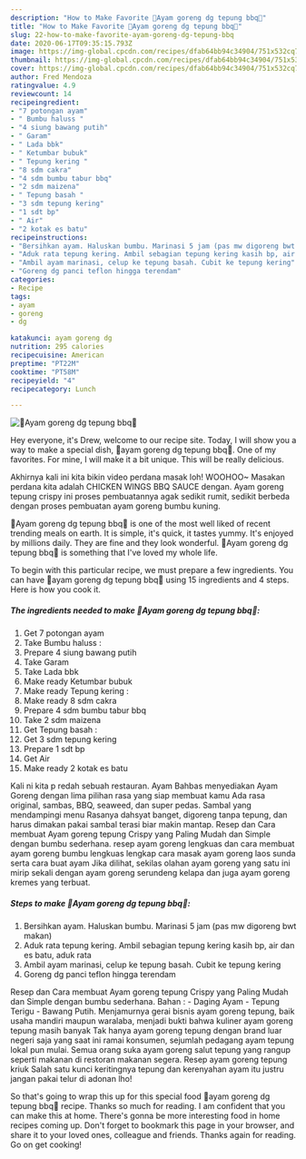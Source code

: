 ```yaml
---
description: "How to Make Favorite 🍗Ayam goreng dg tepung bbq🍄"
title: "How to Make Favorite 🍗Ayam goreng dg tepung bbq🍄"
slug: 22-how-to-make-favorite-ayam-goreng-dg-tepung-bbq
date: 2020-06-17T09:35:15.793Z
image: https://img-global.cpcdn.com/recipes/dfab64bb94c34904/751x532cq70/🍗ayam-goreng-dg-tepung-bbq🍄-foto-resep-utama.jpg
thumbnail: https://img-global.cpcdn.com/recipes/dfab64bb94c34904/751x532cq70/🍗ayam-goreng-dg-tepung-bbq🍄-foto-resep-utama.jpg
cover: https://img-global.cpcdn.com/recipes/dfab64bb94c34904/751x532cq70/🍗ayam-goreng-dg-tepung-bbq🍄-foto-resep-utama.jpg
author: Fred Mendoza
ratingvalue: 4.9
reviewcount: 14
recipeingredient:
- "7 potongan ayam"
- " Bumbu haluss "
- "4 siung bawang putih"
- " Garam"
- " Lada bbk"
- " Ketumbar bubuk"
- " Tepung kering "
- "8 sdm cakra"
- "4 sdm bumbu tabur bbq"
- "2 sdm maizena"
- " Tepung basah "
- "3 sdm tepung kering"
- "1 sdt bp"
- " Air"
- "2 kotak es batu"
recipeinstructions:
- "Bersihkan ayam. Haluskan bumbu. Marinasi 5 jam (pas mw digoreng bwt makan)"
- "Aduk rata tepung kering. Ambil sebagian tepung kering kasih bp, air dan es batu, aduk rata"
- "Ambil ayam marinasi, celup ke tepung basah. Cubit ke tepung kering"
- "Goreng dg panci teflon hingga terendam"
categories:
- Recipe
tags:
- ayam
- goreng
- dg

katakunci: ayam goreng dg 
nutrition: 295 calories
recipecuisine: American
preptime: "PT22M"
cooktime: "PT58M"
recipeyield: "4"
recipecategory: Lunch

---
```



![🍗Ayam goreng dg tepung bbq🍄](https://img-global.cpcdn.com/recipes/dfab64bb94c34904/751x532cq70/🍗ayam-goreng-dg-tepung-bbq🍄-foto-resep-utama.jpg)

Hey everyone, it's Drew, welcome to our recipe site. Today, I will show you a way to make a special dish, 🍗ayam goreng dg tepung bbq🍄. One of my favorites. For mine, I will make it a bit unique. This will be really delicious.

Akhirnya kali ini kita bikin video perdana masak loh! WOOHOO~ Masakan perdana kita adalah CHICKEN WINGS BBQ SAUCE dengan. Ayam goreng tepung crispy ini proses pembuatannya agak sedikit rumit, sedikit berbeda dengan proses pembuatan ayam goreng bumbu kuning.

🍗Ayam goreng dg tepung bbq🍄 is one of the most well liked of recent trending meals on earth. It is simple, it's quick, it tastes yummy. It's enjoyed by millions daily. They are fine and they look wonderful. 🍗Ayam goreng dg tepung bbq🍄 is something that I've loved my whole life.


To begin with this particular recipe, we must prepare a few ingredients. You can have 🍗ayam goreng dg tepung bbq🍄 using 15 ingredients and 4 steps. Here is how you cook it.

<!--inarticleads1-->

##### The ingredients needed to make 🍗Ayam goreng dg tepung bbq🍄:

1. Get 7 potongan ayam
1. Take  Bumbu haluss :
1. Prepare 4 siung bawang putih
1. Take  Garam
1. Take  Lada bbk
1. Make ready  Ketumbar bubuk
1. Make ready  Tepung kering :
1. Make ready 8 sdm cakra
1. Prepare 4 sdm bumbu tabur bbq
1. Take 2 sdm maizena
1. Get  Tepung basah :
1. Get 3 sdm tepung kering
1. Prepare 1 sdt bp
1. Get  Air
1. Make ready 2 kotak es batu


Kali ni kita p redah sebuah restauran. Ayam Bahbas menyediakan Ayam Goreng dengan lima pilihan rasa yang siap membuat kamu Ada rasa original, sambas, BBQ, seaweed, dan super pedas. Sambal yang mendampingi menu Rasanya dahsyat banget, digoreng tanpa tepung, dan harus dimakan pakai sambal terasi biar makin mantap. Resep dan Cara membuat Ayam goreng tepung Crispy yang Paling Mudah dan Simple dengan bumbu sederhana. resep ayam goreng lengkuas dan cara membuat ayam goreng bumbu lengkuas lengkap cara masak ayam goreng laos sunda serta cara buat ayam Jika dilihat, sekilas olahan ayam goreng yang satu ini mirip sekali dengan ayam goreng serundeng kelapa dan juga ayam goreng kremes yang terbuat. 

<!--inarticleads2-->

##### Steps to make 🍗Ayam goreng dg tepung bbq🍄:

1. Bersihkan ayam. Haluskan bumbu. Marinasi 5 jam (pas mw digoreng bwt makan)
1. Aduk rata tepung kering. Ambil sebagian tepung kering kasih bp, air dan es batu, aduk rata
1. Ambil ayam marinasi, celup ke tepung basah. Cubit ke tepung kering
1. Goreng dg panci teflon hingga terendam


Resep dan Cara membuat Ayam goreng tepung Crispy yang Paling Mudah dan Simple dengan bumbu sederhana. Bahan : - Daging Ayam - Tepung Terigu - Bawang Putih. Menjamurnya gerai bisnis ayam goreng tepung, baik usaha mandiri maupun waralaba, menjadi bukti bahwa kuliner ayam goreng tepung masih banyak Tak hanya ayam goreng tepung dengan brand luar negeri saja yang saat ini ramai konsumen, sejumlah pedagang ayam tepung lokal pun mulai. Semua orang suka ayam goreng salut tepung yang rangup seperti makanan di restoran makanan segera. Resep ayam goreng tepung kriuk Salah satu kunci keritingnya tepung dan kerenyahan ayam itu justru jangan pakai telur di adonan lho! 

So that's going to wrap this up for this special food 🍗ayam goreng dg tepung bbq🍄 recipe. Thanks so much for reading. I am confident that you can make this at home. There's gonna be more interesting food in home recipes coming up. Don't forget to bookmark this page in your browser, and share it to your loved ones, colleague and friends. Thanks again for reading. Go on get cooking!
